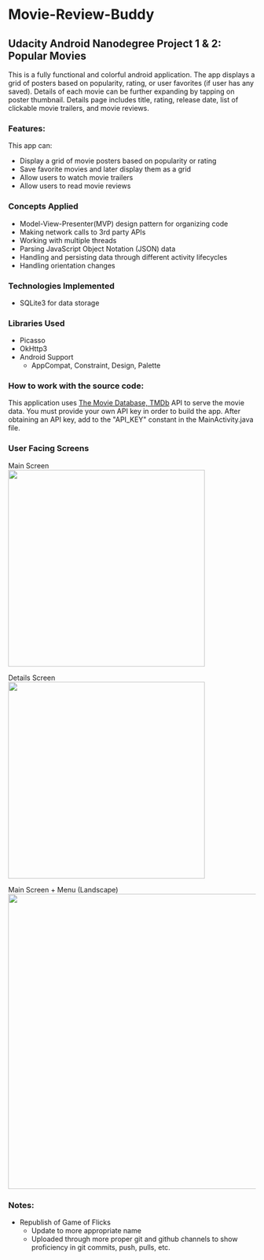 # Movie-Review-Buddy

## Udacity Android Nanodegree Project 1 & 2: Popular Movies
This is a fully functional and colorful android application. The app displays a grid of posters based on popularity, rating, or user favorites (if user has any saved). Details of each movie can be further expanding by tapping on poster thumbnail. Details page includes title, rating, release date, list of clickable movie trailers, and movie reviews.

### Features:
This app can:
* Display a grid of movie posters based on popularity or rating
* Save favorite movies and later display them as a grid
* Allow users to watch movie trailers
* Allow users to read movie reviews

### Concepts Applied
* Model-View-Presenter(MVP) design pattern for organizing code
* Making network calls to 3rd party APIs
* Working with multiple threads
* Parsing JavaScript Object Notation (JSON) data
* Handling and persisting data through different activity lifecycles
* Handling orientation changes

### Technologies Implemented
* SQLite3 for data storage

### Libraries Used
* Picasso
* OkHttp3
* Android Support
	* AppCompat, Constraint, Design, Palette

### How to work with the source code:
This application uses [The Movie Database, TMDb](https://www.themoviedb.org/) API to serve the movie data. You must provide your own API key in order to build the app. After obtaining an API key, add to the "API_KEY" constant in the MainActivity.java file. 

### User Facing Screens
Main Screen </br>
<img src="https://user-images.githubusercontent.com/25759516/32746979-3565dea4-c86c-11e7-8d8f-b37e01083cbe.png" width="400">

Details Screen </br>
<img src="https://user-images.githubusercontent.com/25759516/32746983-389e061e-c86c-11e7-93aa-ba356b5de5cd.png" width="400">

Main Screen + Menu (Landscape) </br>
<img src="https://user-images.githubusercontent.com/25759516/32746985-3ae9c8ae-c86c-11e7-8d1f-6b4913ab98c5.png" width="600">

### Notes:
* Republish of Game of Flicks
	* Update to more appropriate name
	* Uploaded through more proper git and github channels to show proficiency in git commits, push, pulls, etc.

